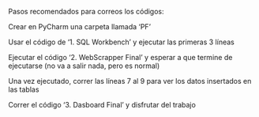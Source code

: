 Pasos recomendados para correos los códigos:

Crear en PyCharm una carpeta llamada ‘PF’

Usar el código de ‘1. SQL Workbench’ y ejecutar las primeras 3 líneas

Ejecutar el código ‘2. WebScrapper Final’ y esperar a que termine de ejecutarse (no va a salir nada, pero es normal)

Una vez ejecutado, correr las líneas 7 al 9 para ver los datos insertados en las tablas

Correr el código ‘3. Dasboard Final’ y disfrutar del trabajo
